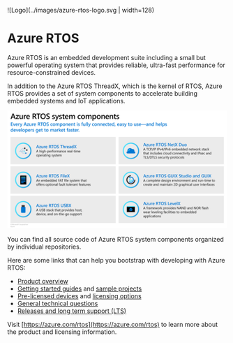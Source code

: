![Logo](../images/azure-rtos-logo.svg | width=128)

# Azure RTOS

Azure RTOS is an embedded development suite including a small but powerful operating system that provides reliable, ultra-fast performance for resource-constrained devices.

In addition to the Azure RTOS ThreadX, which is the kernel of RTOS, Azure RTOS provides a set of system components to accelerate building embedded systems and IoT applications.

![System components](../images/azure-rtos-system-components.png)

You can find all source code of Azure RTOS system components organized by individual repositories.

Here are some links that can help you bootstrap with developing with Azure RTOS:

- [Product overview](https://learn.microsoft.com/azure/rtos/overview-rtos)
- [Getting started guides](https://github.com/azure-rtos/getting-started) and [sample projects](https://github.com/azure-rtos/samples)
- [Pre-licensed devices](https://github.com/azure-rtos/threadx/blob/master/LICENSED-HARDWARE.txt) and [licensing options](https://aka.ms/azrtos-license)
- [General technical questions](https://aka.ms/QnA/azure-rtos)
- [Releases and long term support (LTS)](https://learn.microsoft.com/azure/rtos/general/lts)

Visit [https://azure.com/rtos](https://azure.com/rtos) to learn more about the product and licensing information.

